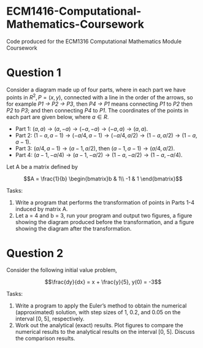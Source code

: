 # ECM1416-Computational-Mathematics-Coursework

Code produced for the ECM1316 Computational Mathematics Module Coursework

# Question 1
Consider a diagram made up of four parts, where in each part we have points in $R^2,P=(x,y)$,
connected with a line in the order of the arrows, so for example
*P1 → P2 → P3*, then *P4 → P1*
means connecting *P1* to *P2* then *P2* to *P3*; and then connecting *P4* to *P1*. The coordinates of the points in each part
are given below, where $a∈R$.

- Part 1: $(a,a)→(a,−a)→(−a,−a)→(−a,a)→(a,a)$.
- Part 2: $(1−a,a−1)→(−a/4,a−1)→(−a/4,a/2)→(1−a,a/2)→(1−a,a−1)$.
- Part 3: $(a/4,a−1)→(a−1,a/2)$, then $(a−1,a−1)→(a/4,a/2)$.
- Part 4: $(a−1,−a/4)→(a−1,−a/2)→(1−a,−a/2)→(1−a,−a/4)$.

Let A be a matrix defined by

$$A = \frac{1}{b} \begin{bmatrix}b & 1\\
-1 & 1 \end{bmatrix}$$

Tasks:

1. Write a program that performs the transformation of points in Parts 1-4 induced by matrix A.
2. Let a = 4 and b = 3, run your program and output two figures, a figure showing the diagram produced before
the transformation, and a figure showing the diagram after the transformation.

# Question 2
Consider the following initial value problem,

$$\frac{dy}{dx} = x + \frac{y}{5}, y(0) = -3$$

Tasks:

1. Write a program to apply the Euler’s method to obtain the numerical (approximated) solution, with step sizes
of 1, 0.2, and 0.05 on the interval [0, 5], respectively.
2. Work out the analytical (exact) results. Plot figures to compare the numerical results to the analytical results
on the interval [0, 5]. Discuss the comparison results.
